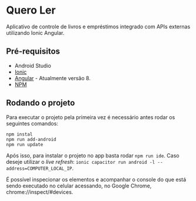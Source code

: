 # Quero Ler
Aplicativo de controle de livros e empréstimos integrado com APIs externas utilizando Ionic Angular.

## Pré-requisitos
* Android Studio
* [Ionic](https://ionicframework.com/docs/intro/cli)
* [Angular](https://angular.io/guide/setup-local) - Atualmente versão 8.
* [NPM](https://www.npmjs.com/)

## Rodando o projeto
Para executar o projeto pela primeira vez é necessário antes rodar os seguintes comandos:

```
npm instal
npm run add-android
npm run update
```

Após isso, para instalar o projeto no app basta rodar `npm run ide`. Caso deseje utilizar o *live refresh*: `ionic capacitor run android -l --address=COMPUTER_LOCAL_IP`. 

É possível inspecionar os elementos e acompanhar o console do que está sendo executado no celular acessando, no Google Chrome, chrome://inspect/#devices.
